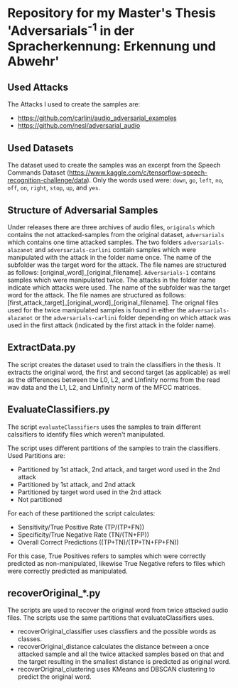 # Repository for my Master's Thesis 'Adversarials<sup>-1</sup> in der Spracherkennung: Erkennung und Abwehr'

## Used Attacks

The Attacks I used to create the samples are:

* https://github.com/carlini/audio_adversarial_examples
* https://github.com/nesl/adversarial_audio

## Used Datasets

The dataset used to create the samples was an excerpt from the Speech Commands Dataset (https://www.kaggle.com/c/tensorflow-speech-recognition-challenge/data).
Only the words used were: `down`, `go`, `left`, `no`, `off`, `on`, `right`, `stop`, `up`, and `yes`. 

## Structure of Adversarial Samples
Under releases there are three archives of audio files, `originals` which contains the not attacked-samples from the original dataset, `adversarials` which contains one time attacked samples. The two folders `adversarials-alazanot` and `adversarials-carlini` contain samples which were manipulated with the attack in the folder name once. The name of the subfolder was the target word for the attack. The file names are structured as follows: [original_word]_[original_filename].
`Adversarials-1` contains samples which were manipulated twice. The attacks in the folder name indicate which attacks were used. The name of the subfolder was the target word for the attack. The file names are structured as follows: [first_attack_target]\_[original_word]\_[original_filename]. The orignal files used for the twice manipulated samples is found in either the `adversarials-alazanot` or the `adversarials-carlini` folder depending on which attack was used in the first attack (indicated by the first attack in the folder name).

## ExtractData.py
The script creates the dataset used to train the classifiers in the thesis. It extracts the original word, the first and second target (as applicable) as well as the differences between the L0, L2, and LInfinity norms from the read wav data and the L1, L2, and LInfinity norm of the MFCC matrices.

## EvaluateClassifiers.py

The script `evaluateClassifiers` uses the samples to train different calssifiers to identify files which weren't manipulated.

The script uses different partitions of the samples to train the classifiers. Used Partitions are:

* Partitioned by 1st attack, 2nd attack, and target word used in the 2nd attack
* Partitioned by 1st attack, and 2nd attack
* Partitioned by target word used in the 2nd attack
* Not partitioned

For each of these partitioned the script calculates:

* Sensitivity/True Positive Rate (TP/(TP+FN))
* Specificity/True Negative Rate (TN/(TN+FP))
* Overall Correct Predictions ((TP+TN)/(TP+TN+FP+FN))

For this case, True Positives refers to samples which were correctly predicted as non-manipulated, likewise True Negative refers to files which were correctly predicted as manipulated.

## recoverOriginal_*.py

The scripts are used to recover the original word from twice attacked audio files. The scripts use the same partitions that evaluateClassifiers uses.

* recoverOriginal_classifier uses classfiers and the possible words as classes.
* recoverOriginal_distance calculates the distance between a once attacked sample and all the twice attacked samples based on that and the target resulting in the smallest distance is predicted as original word.
* recoverOriginal_clustering uses KMeans and DBSCAN clustering to predict the original word.
